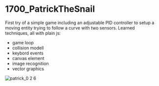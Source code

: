 # 1700_PatrickTheSnail
First try of a simple game including an adjustable PID controller to setup a moving entity trying to follow a curve with two sensors. 
Learned techniques, all with plain js: 
- game loop
- collision modell 
- keybord events 
- canvas element 
- image recognition 
- vector graphics 

![patrick_0 2 6](https://user-images.githubusercontent.com/53125566/122538821-3962a480-d027-11eb-9519-c05d1d3d4b2e.png)
